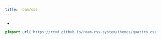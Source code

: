 ```yaml
---
title: roam/css
---
```


- 
```css
@import url('https://rcvd.github.io/roam-css-system/themes/quattro.css');
```
